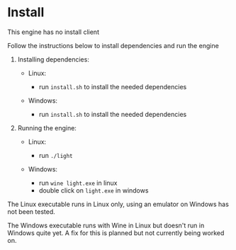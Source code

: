 # Install

This engine has no install client

Follow the instructions below to install dependencies and run the engine


1. Installing dependencies:
    * Linux:
      * run `install.sh` to install the needed dependencies

    * Windows:
      * run `install.sh` to install the needed dependencies

2. Running the engine:
    * Linux:
      * run `./light`

    * Windows:
      * run `wine light.exe` in linux
      * double click on `light.exe` in windows


The Linux executable runs in Linux only, using an emulator on Windows has not been tested.

The Windows executable runs with Wine in Linux but doesn't run in Windows quite yet. A fix for this is planned but not currently being worked on.
